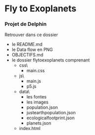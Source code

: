 # Fly to Exoplanets
### Projet de Delphin

Retrouver dans ce dossier
* le README.md
* le Data flow en PNG
* OBJECTIFS.md
* le dossier flytoexoplanets comprenant
	* css\
		* main.css
	* js\
		* main.js
		* p5.js
	* data\
		* les fontes
		* les images
		* population.json
		* justearthpopulation.json
		* ecologicalfootprint.json
		* planets.json
	* index.html
